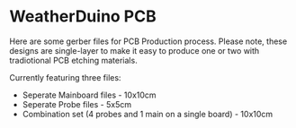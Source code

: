 WeatherDuino PCB
================

Here are some gerber files for PCB Production process. Please note, these 
designs are single-layer to make it easy to produce one or two with 
tradiotional PCB etching materials.

Currently featuring three files:
* Seperate Mainboard files - 10x10cm
* Seperate Probe files - 5x5cm
* Combination set (4 probes and 1 main on a single board) - 10x10cm
